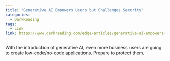 ```yaml
---
title: "Generative AI Empowers Users but Challenges Security"
categories:
  - DarkReading
tags:
  - Link
link: https://www.darkreading.com/edge-articles/generative-ai-empowers-users-but-challenges-security
---
```

  
With the introduction of generative AI, even more business users are going to create low-code/no-code applications. Prepare to protect them.
